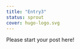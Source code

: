 ```yaml
---
title: "Entry3"
status: sprout
cover: hugo-logo.svg
---
```


<!-- status: sprout, bloom, mature (completion: sprout < bloom < mature ) -->

Please start your post here!